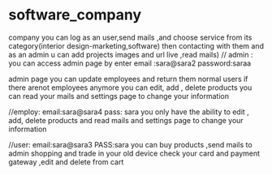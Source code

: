 # software_company
company you can log as an user,send mails ,and choose service from its category(interior design-marketing,software) then contacting with them and as an admin u can add projects images and url live ,read mails)
// admin : you can access admin page by enter email :sara@sara2 password:saraa

admin page you can update employees and return them normal users if there arenot employees anymore you can edit, add , delete products you can read your mails and settings page to change your information

//employ: email:sara@sara4 pass: sara you only have the ability to edit , add, delete products and read mails and settings page to change your information

//user: email:sara@sara3 PASS:sara you can buy products ,send mails to admin shopping and trade in your old device check your card and payment gateway ,edit and delete from cart
